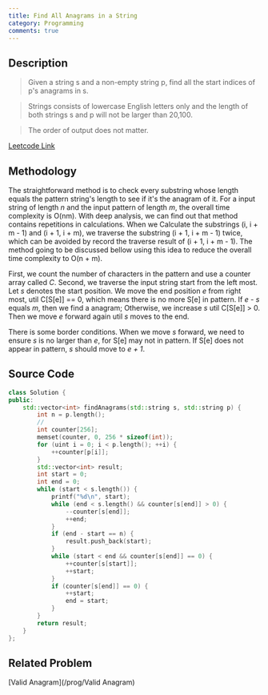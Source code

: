 ```yaml
---
title: Find All Anagrams in a String
category: Programming
comments: true
---
```

## Description
>Given a string s and a non-empty string p, find all the start indices of p's anagrams in s.

>Strings consists of lowercase English letters only and the length of both strings s and p will not be larger than 20,100.

>The order of output does not matter.

[Leetcode Link](https://leetcode.com/problems/find-all-anagrams-in-a-string/#/description)

## Methodology
The straightforward method is to check every substring whose length equals the pattern string's length to see if it's the anagram of it. For a input string of length *n* and the input pattern of length *m*, the overall time complexity is O(nm). With deep analysis, we can find out that method contains repetitions in calculations. When we Calculate the substrings (i, i + m - 1) and (i + 1, i + m), we traverse the substring (i + 1, i + m - 1) twice, which can be avoided by record the traverse result of (i + 1, i + m - 1). The method going to be discussed bellow using this idea to reduce the overall time complexity to O(n + m).

First, we count the number of characters in the pattern and use a counter array called *C*.
Second, we traverse the input string start from the left most. Let *s* denotes the start position. We move the end position *e* from right most, util C[S[e]] == 0, which means there is no more S[e] in pattern. If *e - s* equals *m*, then we find a anagram; Otherwise, we increase *s* util C[S[e]] > 0. Then we move *e* forward again util *s* moves to the end.

There is some border conditions. When we move *s* forward, we need to ensure *s* is no larger than *e*, for S[e] may not in pattern. If S[e] does not appear in pattern, *s* should move to *e + 1*.

## Source Code
```C++
class Solution {
public:
    std::vector<int> findAnagrams(std::string s, std::string p) {
        int n = p.length();
        //
        int counter[256];
        memset(counter, 0, 256 * sizeof(int));
        for (uint i = 0; i < p.length(); ++i) {
            ++counter[p[i]];
        }
        std::vector<int> result;
        int start = 0;
        int end = 0;
        while (start < s.length()) {
            printf("%d\n", start);
            while (end < s.length() && counter[s[end]] > 0) {
                --counter[s[end]];
                ++end;
            }
            if (end - start == n) {
                result.push_back(start);
            }
            while (start < end && counter[s[end]] == 0) {
                ++counter[s[start]];
                ++start;
            }
            if (counter[s[end]] == 0) {
                ++start;
                end = start;
            }
        }
        return result;
    }
};
```
## Related Problem
[Valid Anagram](/prog/Valid Anagram)
